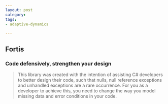 ```yaml
---
layout: post
category: 
tags:
- adaptive-dynamics

---
```


## Fortis 
### Code defensively, strengthen your design

>This library was created with the intention of assisting C# developers to better design their code, such that nulls, null reference exceptions and unhandled exceptions are a rare occurrence. For you as a developer to achieve this, you need to change the way you model missing data and error conditions in your code.
